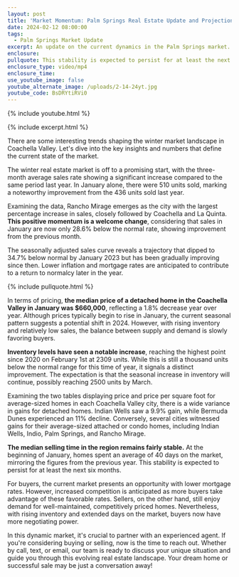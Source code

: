 ```yaml
---
layout: post
title: 'Market Momentum: Palm Springs Real Estate Update and Projections'
date: 2024-02-12 08:00:00
tags:
  - Palm Springs Market Update
excerpt: An update on the current dynamics in the Palm Springs market.
enclosure:
pullquote: This stability is expected to persist for at least the next six months.
enclosure_type: video/mp4
enclosure_time:
use_youtube_image: false
youtube_alternate_image: /uploads/2-14-24yt.jpg
youtube_code: BsDRYtiRVi0
---
```

{% include youtube.html %}

{% include excerpt.html %}

There are some interesting trends shaping the winter market landscape in Coachella Valley. Let's dive into the key insights and numbers that define the current state of the market.

The winter real estate market is off to a promising start, with the three-month average sales rate showing a significant increase compared to the same period last year. In January alone, there were 510 units sold, marking a noteworthy improvement from the 436 units sold last year.

Examining the data, Rancho Mirage emerges as the city with the largest percentage increase in sales, closely followed by Coachella and La Quinta. **This positive momentum is a welcome change**, considering that sales in January are now only 28.6% below the normal rate, showing improvement from the previous month.

The seasonally adjusted sales curve reveals a trajectory that dipped to 34.7% below normal by January 2023 but has been gradually improving since then. Lower inflation and mortgage rates are anticipated to contribute to a return to normalcy later in the year.

{% include pullquote.html %}

In terms of pricing, **the median price of a detached home in the Coachella Valley in January was $660,000**, reflecting a 1.8% decrease year over year. Although prices typically begin to rise in January, the current seasonal pattern suggests a potential shift in 2024. However, with rising inventory and relatively low sales, the balance between supply and demand is slowly favoring buyers.

**Inventory levels have seen a notable increase**, reaching the highest point since 2020 on February 1st at 2309 units. While this is still a thousand units below the normal range for this time of year, it signals a distinct improvement. The expectation is that the seasonal increase in inventory will continue, possibly reaching 2500 units by March.

Examining the two tables displaying price and price per square foot for average-sized homes in each Coachella Valley city, there is a wide variance in gains for detached homes. Indian Wells saw a 9.9% gain, while Bermuda Dunes experienced an 11% decline. Conversely, several cities witnessed gains for their average-sized attached or condo homes, including Indian Wells, Indio, Palm Springs, and Rancho Mirage.

**The median selling time in the region remains fairly stable.** At the beginning of January, homes spent an average of 40 days on the market, mirroring the figures from the previous year. This stability is expected to persist for at least the next six months.

For buyers, the current market presents an opportunity with lower mortgage rates. However, increased competition is anticipated as more buyers take advantage of these favorable rates. Sellers, on the other hand, still enjoy demand for well-maintained, competitively priced homes. Nevertheless, with rising inventory and extended days on the market, buyers now have more negotiating power.

In this dynamic market, it's crucial to partner with an experienced agent. If you're considering buying or selling, now is the time to reach out. Whether by call, text, or email, our team is ready to discuss your unique situation and guide you through this evolving real estate landscape. Your dream home or successful sale may be just a conversation away!